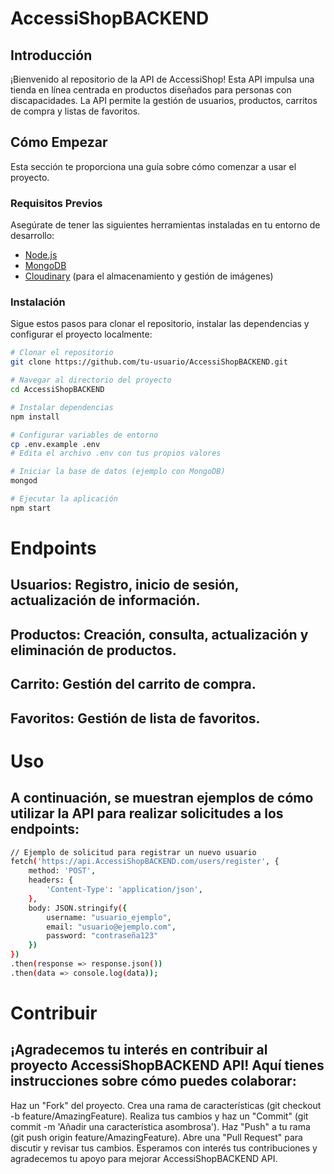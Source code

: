 # AccessiShopBACKEND
## Introducción

¡Bienvenido al repositorio de la API de AccessiShop! Esta API impulsa una tienda en línea centrada en productos diseñados para personas con discapacidades. La API permite la gestión de usuarios, productos, carritos de compra y listas de favoritos.

## Cómo Empezar

Esta sección te proporciona una guía sobre cómo comenzar a usar el proyecto.

### Requisitos Previos

Asegúrate de tener las siguientes herramientas instaladas en tu entorno de desarrollo:

- [Node.js](https://nodejs.org/)
- [MongoDB](https://www.mongodb.com/)
- [Cloudinary](https://cloudinary.com/) (para el almacenamiento y gestión de imágenes)

### Instalación

Sigue estos pasos para clonar el repositorio, instalar las dependencias y configurar el proyecto localmente:

```bash
# Clonar el repositorio
git clone https://github.com/tu-usuario/AccessiShopBACKEND.git

# Navegar al directorio del proyecto
cd AccessiShopBACKEND

# Instalar dependencias
npm install

# Configurar variables de entorno
cp .env.example .env
# Edita el archivo .env con tus propios valores

# Iniciar la base de datos (ejemplo con MongoDB)
mongod

# Ejecutar la aplicación
npm start
```

# Endpoints

## Usuarios: Registro, inicio de sesión, actualización de información.
## Productos: Creación, consulta, actualización y eliminación de productos.
## Carrito: Gestión del carrito de compra.
## Favoritos: Gestión de lista de favoritos.

# Uso

## A continuación, se muestran ejemplos de cómo utilizar la API para realizar solicitudes a los endpoints:
```bash
// Ejemplo de solicitud para registrar un nuevo usuario
fetch('https://api.AccessiShopBACKEND.com/users/register', {
    method: 'POST',
    headers: {
        'Content-Type': 'application/json',
    },
    body: JSON.stringify({
        username: "usuario_ejemplo",
        email: "usuario@ejemplo.com",
        password: "contraseña123"
    })
})
.then(response => response.json())
.then(data => console.log(data));
```
# Contribuir

## ¡Agradecemos tu interés en contribuir al proyecto AccessiShopBACKEND API! Aquí tienes instrucciones sobre cómo puedes colaborar:

Haz un "Fork" del proyecto.
Crea una rama de características (git checkout -b feature/AmazingFeature).
Realiza tus cambios y haz un "Commit" (git commit -m 'Añadir una característica asombrosa').
Haz "Push" a tu rama (git push origin feature/AmazingFeature).
Abre una "Pull Request" para discutir y revisar tus cambios.
Esperamos con interés tus contribuciones y agradecemos tu apoyo para mejorar AccessiShopBACKEND API.
